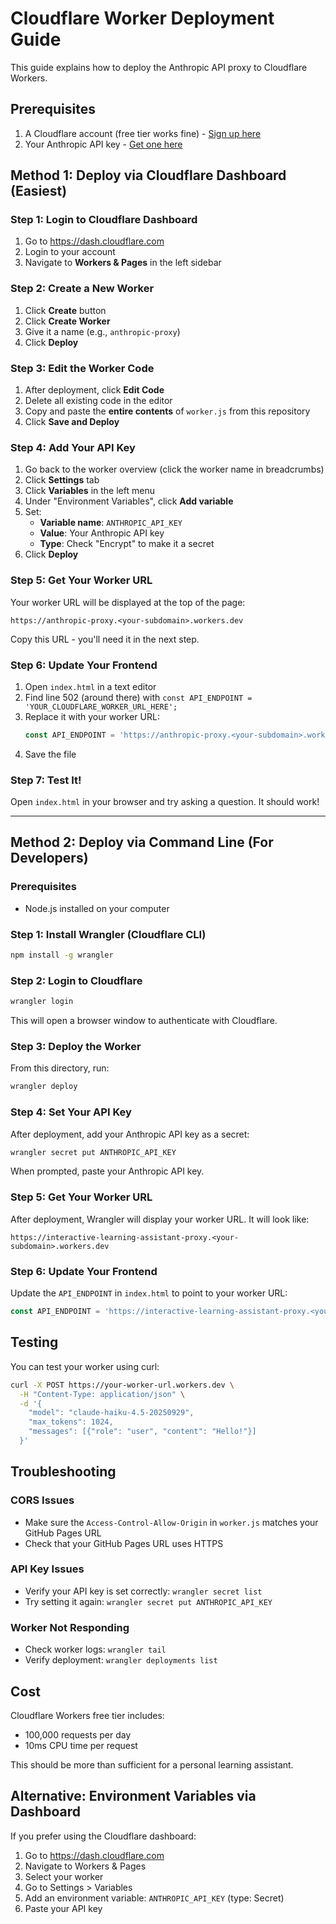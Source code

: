 # Cloudflare Worker Deployment Guide

This guide explains how to deploy the Anthropic API proxy to Cloudflare Workers.

## Prerequisites

1. A Cloudflare account (free tier works fine) - [Sign up here](https://dash.cloudflare.com/sign-up)
2. Your Anthropic API key - [Get one here](https://console.anthropic.com/)

## Method 1: Deploy via Cloudflare Dashboard (Easiest)

### Step 1: Login to Cloudflare Dashboard

1. Go to https://dash.cloudflare.com
2. Login to your account
3. Navigate to **Workers & Pages** in the left sidebar

### Step 2: Create a New Worker

1. Click **Create** button
2. Click **Create Worker**
3. Give it a name (e.g., `anthropic-proxy`)
4. Click **Deploy**

### Step 3: Edit the Worker Code

1. After deployment, click **Edit Code**
2. Delete all existing code in the editor
3. Copy and paste the **entire contents** of `worker.js` from this repository
4. Click **Save and Deploy**

### Step 4: Add Your API Key

1. Go back to the worker overview (click the worker name in breadcrumbs)
2. Click **Settings** tab
3. Click **Variables** in the left menu
4. Under "Environment Variables", click **Add variable**
5. Set:
   - **Variable name**: `ANTHROPIC_API_KEY`
   - **Value**: Your Anthropic API key
   - **Type**: Check "Encrypt" to make it a secret
6. Click **Deploy**

### Step 5: Get Your Worker URL

Your worker URL will be displayed at the top of the page:
```
https://anthropic-proxy.<your-subdomain>.workers.dev
```

Copy this URL - you'll need it in the next step.

### Step 6: Update Your Frontend

1. Open `index.html` in a text editor
2. Find line 502 (around there) with `const API_ENDPOINT = 'YOUR_CLOUDFLARE_WORKER_URL_HERE';`
3. Replace it with your worker URL:
   ```javascript
   const API_ENDPOINT = 'https://anthropic-proxy.<your-subdomain>.workers.dev';
   ```
4. Save the file

### Step 7: Test It!

Open `index.html` in your browser and try asking a question. It should work!

---

## Method 2: Deploy via Command Line (For Developers)

### Prerequisites

- Node.js installed on your computer

### Step 1: Install Wrangler (Cloudflare CLI)

```bash
npm install -g wrangler
```

### Step 2: Login to Cloudflare

```bash
wrangler login
```

This will open a browser window to authenticate with Cloudflare.

### Step 3: Deploy the Worker

From this directory, run:

```bash
wrangler deploy
```

### Step 4: Set Your API Key

After deployment, add your Anthropic API key as a secret:

```bash
wrangler secret put ANTHROPIC_API_KEY
```

When prompted, paste your Anthropic API key.

### Step 5: Get Your Worker URL

After deployment, Wrangler will display your worker URL. It will look like:

```
https://interactive-learning-assistant-proxy.<your-subdomain>.workers.dev
```

### Step 6: Update Your Frontend

Update the `API_ENDPOINT` in `index.html` to point to your worker URL:

```javascript
const API_ENDPOINT = 'https://interactive-learning-assistant-proxy.<your-subdomain>.workers.dev';
```

## Testing

You can test your worker using curl:

```bash
curl -X POST https://your-worker-url.workers.dev \
  -H "Content-Type: application/json" \
  -d '{
    "model": "claude-haiku-4.5-20250929",
    "max_tokens": 1024,
    "messages": [{"role": "user", "content": "Hello!"}]
  }'
```

## Troubleshooting

### CORS Issues
- Make sure the `Access-Control-Allow-Origin` in `worker.js` matches your GitHub Pages URL
- Check that your GitHub Pages URL uses HTTPS

### API Key Issues
- Verify your API key is set correctly: `wrangler secret list`
- Try setting it again: `wrangler secret put ANTHROPIC_API_KEY`

### Worker Not Responding
- Check worker logs: `wrangler tail`
- Verify deployment: `wrangler deployments list`

## Cost

Cloudflare Workers free tier includes:
- 100,000 requests per day
- 10ms CPU time per request

This should be more than sufficient for a personal learning assistant.

## Alternative: Environment Variables via Dashboard

If you prefer using the Cloudflare dashboard:

1. Go to https://dash.cloudflare.com
2. Navigate to Workers & Pages
3. Select your worker
4. Go to Settings > Variables
5. Add an environment variable: `ANTHROPIC_API_KEY` (type: Secret)
6. Paste your API key
